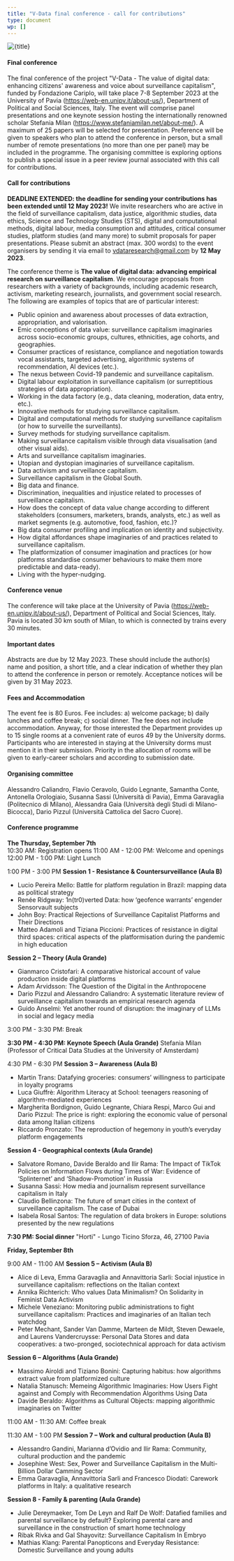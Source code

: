 ```yaml
---
title: "V-Data final conference - call for contributions"
type: document
wp: []
---
```


<script context="module">
  import DownloadButton from '$lib/DownloadButton.svelte';
  export { DownloadButton };
</script>

![{title}](./image.png)

#### Final conference
The final conference of the project "V-Data - The value of digital data: enhancing citizens' awareness and voice about surveillance capitalism", funded by Fondazione Cariplo, will take place 7-8 September 2023 at the University of Pavia (https://web-en.unipv.it/about-us/), Department of Political and Social Sciences, Italy.
The event will comprise panel presentations and one keynote session hosting the internationally renowned  scholar Stefania Milan (https://www.stefaniamilan.net/about-me/).
A maximum of 25 papers will be selected for presentation. Preference will be given to speakers who plan to attend the conference in person, but a small number of remote presentations (no more than one per panel) may be included in the programme.
The organising committee is exploring options to publish a special issue in a peer review journal associated with this call for contributions.

#### Call for contributions
**DEADLINE EXTENDED: the deadline for sending your contributions has been extended until 12 May 2023!**
We invite researchers who are active in the field of surveillance capitalism, data justice, algorithmic studies, data ethics, Science and Technology Studies (STS), digital and computational methods, digital labour, media consumption and attitudes, critical consumer studies, platform studies (and many more) to submit proposals for paper presentations.
Please submit an abstract (max. 300 words) to the event organisers by sending it via email to vdataresearch@gmail.com by **12 May 2023**.

The conference theme is **The value of digital data: advancing empirical research on surveillance capitalism**. We encourage proposals from researchers with a variety of backgrounds, including academic research, activism, marketing research, journalists, and government social research.
The following are examples of topics that are of particular interest:
- Public opinion and awareness about processes of data extraction, appropriation, and valorisation.
- Emic conceptions of data value: surveillance capitalism imaginaries across socio-economic groups, cultures, ethnicities, age cohorts, and geographies.
- Consumer practices of resistance, compliance and negotiation towards vocal assistants, targeted advertising, algorithmic systems of recommendation, AI devices (etc.).  
- The nexus between Covid-19 pandemic and surveillance capitalism.
- Digital labour exploitation in surveillance capitalism (or surreptitious strategies of data appropriation).
- Working in the data factory (e.g., data cleaning, moderation, data entry, etc.).
- Innovative methods for studying surveillance capitalism.
- Digital and computational methods for studying surveillance capitalism (or how to surveille the surveillants).
- Survey methods for studying surveillance capitalism.
- Making surveillance capitalism visible through data visualisation (and other visual aids).
- Arts and surveillance capitalism imaginaries.
- Utopian and dystopian imaginaries of surveillance capitalism.
- Data activism and surveillance capitalism.
- Surveillance capitalism in the Global South.
- Big data and finance.
- Discrimination, inequalities and injustice related to processes of surveillance capitalism.
- How does the concept of data value change according to different stakeholders (consumers, marketers, brands, analysts, etc.) as well as market segments (e.g. automotive, food, fashion, etc.)?
- Big data consumer profiling and implication on identity and subjectivity.
- How digital affordances shape imaginaries of and practices related to surveillance capitalism.
- The platformization of consumer imagination and practices (or how platforms standardise consumer behaviours to make them more predictable and data-ready).
- Living with the hyper-nudging.

#### Conference venue
The conference will take place at the University of Pavia (https://web-en.unipv.it/about-us/), Department of Political and Social Sciences, Italy.
Pavia is located 30 km south of Milan, to which is connected by trains every 30 minutes.

#### Important dates
Abstracts are due by 12 May 2023. These should include the author(s) name and position, a short title, and a clear indication of whether they plan to attend the conference in person or remotely.
Acceptance notices will be given by 31 May 2023.

#### Fees and Accommodation
The event fee is 80 Euros. Fee includes: a) welcome package; b) daily lunches and coffee break; c) social dinner.
The fee does not include accommodation. Anyway, for those interested the Department provides up to 15 single rooms at a convenient rate of euros 49 by the University dorms. Participants who are interested in staying at the University dorms must mention it in their submission. Priority in the allocation of rooms will be given to early-career scholars and according to submission date.

#### Organising committee
Alessandro Caliandro, Flavio Ceravolo, Guido Legnante, Samantha Conte, Antonella Orologiaio, Susanna Sassi (Università di Pavia), Emma Garavaglia (Politecnico di Milano), Alessandra Gaia (Università degli Studi di Milano-Bicocca), Dario Pizzul (Università Cattolica del Sacro Cuore).

#### Conference programme
**The Thursday, September 7th**
<br>10:30 AM: Registration opens
11:00 AM - 12:00 PM: Welcome and openings
12:00 PM - 1:00 PM: Light Lunch

1:00 PM - 3:00 PM
**Session 1 - Resistance & Countersurveillance (Aula B)**
- Lucio Pereira Mello: Battle for platform regulation in Brazil: mapping data as political strategy
-	Renée Ridgway: 1n(tr0)verted Data: how ‘geofence warrants’ engender Sensorvault subjects
-	John Boy: Practical Rejections of Surveillance Capitalist Platforms and Their Directions
-	Matteo Adamoli and Tiziana Piccioni: Practices of resistance in digital third spaces: critical aspects of the platformisation during the pandemic in high education

**Session 2 – Theory (Aula Grande)**
- Gianmarco Cristofari: A comparative historical account of value production inside digital platforms
-	Adam Arvidsson: The Question of the Digital in the Anthropocene
-	Dario Pizzul and Alessandro Caliandro: A systematic literature review of surveillance capitalism towards an empirical research agenda
-	Guido Anselmi: Yet another round of disruption: the imaginary of LLMs in social and legacy media

3:00 PM - 3:30 PM: Break

**3:30 PM - 4:30 PM: Keynote Speech (Aula Grande)**
Stefania Milan (Professor of Critical Data Studies at the University of Amsterdam)

4:30 PM - 6:30 PM
**Session 3 – Awareness (Aula B)**
-	Martin Trans: Datafying groceries: consumers’ willingness to participate in loyalty programs
-	Luca Giuffrè: Algorithm Literacy at School: teenagers reasoning of algorithm-mediated experiences
-	Margherita Bordignon, Guido Legnante, Chiara Respi, Marco Gui and Dario Pizzul: The price is right: exploring the economic value of personal data among Italian citizens
-	Riccardo Pronzato: The reproduction of hegemony in youth’s everyday platform engagements

**Session 4 - Geographical contexts (Aula Grande)**
-	Salvatore Romano, Davide Beraldo and Ilir Rama: The Impact of TikTok Policies on Information Flows during Times of War: Evidence of ‘Splinternet’ and ‘Shadow-Promotion’ in Russia
-	Susanna Sassi: How media and journalism represent surveillance capitalism in Italy
-	Claudio Bellinzona: The future of smart cities in the context of surveillance capitalism. The case of Dubai
-	Isabela Rosal Santos: The regulation of data brokers in Europe: solutions presented by the new regulations

**7:30 PM: Social dinner**
"Horti" - Lungo Ticino Sforza, 46, 27100 Pavia

**Friday, September 8th**

9:00 AM - 11:00 AM
**Session 5 – Activism (Aula B)**
-	Alice di Leva, Emma Garavaglia and Annavittoria Sarli: Social injustice in surveillance capitalism: reflections on the Italian context
-	Annika Richterich: Who values Data Minimalism? On Solidarity in Feminist Data Activism
-	Michele Veneziano: Monitoring public administrations to fight surveillance capitalism: Practices and imaginaries of an Italian tech watchdog
-	Peter Mechant, Sander Van Damme, Marteen de Mildt, Steven Dewaele, and Laurens Vandercruysse: Personal Data Stores and data cooperatives: a two-pronged, sociotechnical approach for data activism

**Session 6 – Algorithms (Aula Grande)**
-	Massimo Airoldi and Tiziano Bonini: Capturing habitus: how algorithms extract value from platformized culture
-	Natalia Stanusch: Memeing Algorithmic Imaginaries: How Users Fight against and Comply with Recommendation Algorithms Using Data
-	Davide Beraldo: Algorithms as Cultural Objects: mapping algorithmic imaginaries on Twitter

11:00 AM - 11:30 AM: Coffee break

11:30 AM - 1:00 PM
**Session 7 – Work and cultural production (Aula B)**
-	Alessandro Gandini, Marianna d’Ovidio and Ilir Rama: Community, cultural production and the pandemic
-	Josephine West: Sex, Power and Surveillance Capitalism in the Multi-Billion Dollar Camming Sector
-	Emma Garavaglia, Annavittoria Sarli and Francesco Diodati: Carework platforms in Italy: a qualitative research

**Session 8 - Family & parenting (Aula Grande)**
-	Julie Dereymaeker, Tom De Leyn and Ralf De Wolf: Datafied families and parental surveillance by default? Exploring parental care and surveillance in the construction of smart home technology
-	Ribak Rivka and Gal Shayovitz: Surveillance Capitalism In Embryo
-	Mathias Klang: Parental Panopticons and Everyday Resistance: Domestic Surveillance and young adults
